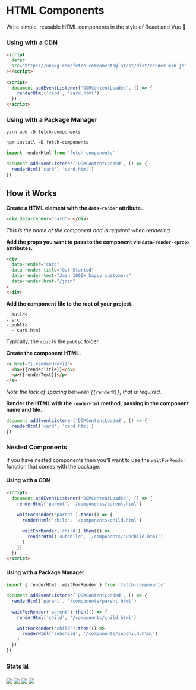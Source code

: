 # HTML Components

Write simple, reusable HTML components in the style of React and Vue 🚀

### Using with a CDN

```html
<script
  defer
  src="https://unpkg.com/fetch-components@latest/dist/render.min.js"
></script>

<script>
  document.addEventListener('DOMContentLoaded', () => {
    renderHtml('card', 'card.html')
  })
</script>
```

### Using with a Package Manager

```shell
yarn add -D fetch-components

npm install -D fetch-components
```

```js
import renderHtml from 'fetch-components'

document.addEventListener('DOMContentLoaded', () => {
  renderHtml('card', 'card.html')
})
```

## How it Works

**Create a HTML element with the `data-render` attribute.**

```html
<div data-render="card"> </div>
```

_This is the name of the component and is required when rendering._

**Add the props you want to pass to the component via `data-render-<prop>` attributes.**

```html
<div
  data-render="card"
  data-render-title="Get Started"
  data-render-text="Join 1000+ happy customers"
  data-render-href="/join"
>
</div>
```

**Add the component file to the root of your project.**

```
- builds
- src
- public
  - card.html
```

Typically, the `root` is the `public` folder.

**Create the component HTML.**

```html
<a href="{{renderHref}}">
  <h5>{{renderTitle}}</h5>
  <p>{{renderText}}</p>
</a>
```

_Note the lack of spacing between `{{renderX}}`, that is required._

**Render the HTML with the `renderHtml` method, passing in the component name and file.**

```js
document.addEventListener('DOMContentLoaded', () => {
  renderHtml('card', 'card.html')
})
```

### Nested Components

If you have nested components then you'll want to use the `waitForRender` function that comes with the package.

#### Using with a CDN

```html
<script>
  document.addEventListener('DOMContentLoaded', () => {
    renderHtml('parent', '/components/parent.html')

    waitForRender('parent').then(() => {
      renderHtml('child', '/components/child.html')

      waitForRender('child').then(() =>
        renderHtml('subchild', '/components/subchild.html')
      )
    })
  })
</script>
```

#### Using with a Package Manager

```js
import { renderHtml, waitForRender } from 'fetch-components'

document.addEventListener('DOMContentLoaded', () => {
  renderHtml('parent', '/components/parent.html')

  waitForRender('parent').then(() => {
    renderHtml('child', '/components/child.html')

    waitForRender('child').then(() =>
      renderHtml('subchild', '/components/subchild.html')
    )
  })
})
```

### Stats 📊

![](https://img.shields.io/bundlephobia/min/fetch-components)
![](https://img.shields.io/npm/v/fetch-components)
![](https://img.shields.io/npm/dt/fetch-components)
![](https://img.shields.io/github/license/markmead/fetch-components)
